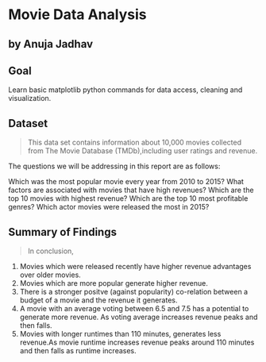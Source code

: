 # Movie Data Analysis
## by Anuja Jadhav

## Goal
Learn basic matplotlib python commands for data access, cleaning and visualization. 

## Dataset 

> This data set contains information about 10,000 movies collected from The Movie Database (TMDb),including user ratings and revenue.

The questions we will be addressing in this report are as follows:

Which was the most popular movie every year from 2010 to 2015?
What factors are associated with movies that have high revenues?
Which are the top 10 movies with highest revenue?
Which are the top 10 most profitable genres?
Which actor movies were released the most in 2015?

## Summary of Findings

>In conclusion,

1. Movies which were released recently have higher revenue advantages over older movies.
2. Movies which are more popular generate higher revenue.
3. There is a stronger positve (against popularity) co-relation between a budget of a movie and the revenue it generates.
4. A movie with an average voting between 6.5 and 7.5 has a potential to generate more revenue. As voting average increases revenue peaks and then falls.
5. Movies with longer runtimes than 110 minutes, generates less revenue.As movie runtime increases revenue peaks around 110 minutes and then falls as runtime increases.
